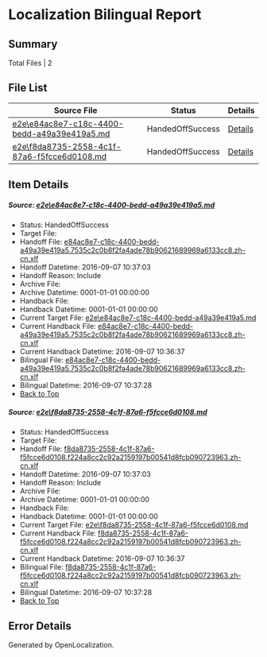 # <a name='report-top'></a> Localization Bilingual Report

## Summary
 Total Files | 2

## File List
 Source File | Status | Details 
 ----------- | ------ | ------- 
 [e2e\e84ac8e7-c18c-4400-bedd-a49a39e419a5.md](https://github.com/OpenLocalizationTestOrg/ol-test0/blob/c57064964654d786ace26fc0473d002bac0926e3/e2e/e84ac8e7-c18c-4400-bedd-a49a39e419a5.md) | HandedOffSuccess | [Details](#cc84350559bcc64b7e8bb9fc2e3a65ddd110facf3)
 [e2e\f8da8735-2558-4c1f-87a6-f5fcce6d0108.md](https://github.com/OpenLocalizationTestOrg/ol-test0/blob/c57064964654d786ace26fc0473d002bac0926e3/e2e/f8da8735-2558-4c1f-87a6-f5fcce6d0108.md) | HandedOffSuccess | [Details](#51c5e80fd31c3c0b0cb8b005f6861373595691b14)

## Item Details
##### <a name='cc84350559bcc64b7e8bb9fc2e3a65ddd110facf3'></a> Source: [e2e\e84ac8e7-c18c-4400-bedd-a49a39e419a5.md](https://github.com/OpenLocalizationTestOrg/ol-test0/blob/c57064964654d786ace26fc0473d002bac0926e3/e2e/e84ac8e7-c18c-4400-bedd-a49a39e419a5.md)
* Status: HandedOffSuccess
* Target File: 
* Handoff File: [e84ac8e7-c18c-4400-bedd-a49a39e419a5.7535c2c0b8f2fa4ade78b90621689969a6133cc8.zh-cn.xlf](https://github.com/OpenLocalizationTestOrg/ol-test0-handoff/blob/8c98542a4c6945294e72e56b68788ed35c526dd4/ol-handoff/OpenLocalizationTestOrg/ol-test0-zhcn/ci/ht/e84ac8e7-c18c-4400-bedd-a49a39e419a5.7535c2c0b8f2fa4ade78b90621689969a6133cc8.zh-cn.xlf)
* Handoff Datetime: 2016-09-07 10:37:03
* Handoff Reason: Include
* Archive File: 
* Archive Datetime: 0001-01-01 00:00:00
* Handback File: 
* Handback Datetime: 0001-01-01 00:00:00
* Current Target File: [e2e\e84ac8e7-c18c-4400-bedd-a49a39e419a5.md](https://github.com/OpenLocalizationTestOrg/ol-test0-zhcn/blob/9b874fe348f9b830b71e9666a04fdf3f3a28ef62/e2e/e84ac8e7-c18c-4400-bedd-a49a39e419a5.md)
* Current Handback File: [e84ac8e7-c18c-4400-bedd-a49a39e419a5.7535c2c0b8f2fa4ade78b90621689969a6133cc8.zh-cn.xlf](https://github.com/OpenLocalizationTestOrg/ol-test0-handback/blob/faf713416236ccb5b20b04b409fd68bd432d6d2c/ol-handback/OpenLocalizationTestOrg/ol-test0-zhcn/ci/ht/e84ac8e7-c18c-4400-bedd-a49a39e419a5.7535c2c0b8f2fa4ade78b90621689969a6133cc8.zh-cn.xlf)
* Current Handback Datetime: 2016-09-07 10:36:37
* Bilingual File: [e84ac8e7-c18c-4400-bedd-a49a39e419a5.7535c2c0b8f2fa4ade78b90621689969a6133cc8.zh-cn.xlf](https://github.com/OpenLocalizationTestOrg/ol-test0-handback/blob/faf713416236ccb5b20b04b409fd68bd432d6d2c/ol-handback/OpenLocalizationTestOrg/ol-test0-zhcn/ci/ht/e84ac8e7-c18c-4400-bedd-a49a39e419a5.7535c2c0b8f2fa4ade78b90621689969a6133cc8.zh-cn.xlf)
* Bilingual Datetime: 2016-09-07 10:37:28
* [Back to Top](#report-top)

##### <a name='51c5e80fd31c3c0b0cb8b005f6861373595691b14'></a> Source: [e2e\f8da8735-2558-4c1f-87a6-f5fcce6d0108.md](https://github.com/OpenLocalizationTestOrg/ol-test0/blob/c57064964654d786ace26fc0473d002bac0926e3/e2e/f8da8735-2558-4c1f-87a6-f5fcce6d0108.md)
* Status: HandedOffSuccess
* Target File: 
* Handoff File: [f8da8735-2558-4c1f-87a6-f5fcce6d0108.f224a8cc2c92a2159197b00541d8fcb090723963.zh-cn.xlf](https://github.com/OpenLocalizationTestOrg/ol-test0-handoff/blob/8c98542a4c6945294e72e56b68788ed35c526dd4/ol-handoff/OpenLocalizationTestOrg/ol-test0-zhcn/ci/ht/f8da8735-2558-4c1f-87a6-f5fcce6d0108.f224a8cc2c92a2159197b00541d8fcb090723963.zh-cn.xlf)
* Handoff Datetime: 2016-09-07 10:37:03
* Handoff Reason: Include
* Archive File: 
* Archive Datetime: 0001-01-01 00:00:00
* Handback File: 
* Handback Datetime: 0001-01-01 00:00:00
* Current Target File: [e2e\f8da8735-2558-4c1f-87a6-f5fcce6d0108.md](https://github.com/OpenLocalizationTestOrg/ol-test0-zhcn/blob/9b874fe348f9b830b71e9666a04fdf3f3a28ef62/e2e/f8da8735-2558-4c1f-87a6-f5fcce6d0108.md)
* Current Handback File: [f8da8735-2558-4c1f-87a6-f5fcce6d0108.f224a8cc2c92a2159197b00541d8fcb090723963.zh-cn.xlf](https://github.com/OpenLocalizationTestOrg/ol-test0-handback/blob/faf713416236ccb5b20b04b409fd68bd432d6d2c/ol-handback/OpenLocalizationTestOrg/ol-test0-zhcn/ci/ht/f8da8735-2558-4c1f-87a6-f5fcce6d0108.f224a8cc2c92a2159197b00541d8fcb090723963.zh-cn.xlf)
* Current Handback Datetime: 2016-09-07 10:36:37
* Bilingual File: [f8da8735-2558-4c1f-87a6-f5fcce6d0108.f224a8cc2c92a2159197b00541d8fcb090723963.zh-cn.xlf](https://github.com/OpenLocalizationTestOrg/ol-test0-handback/blob/faf713416236ccb5b20b04b409fd68bd432d6d2c/ol-handback/OpenLocalizationTestOrg/ol-test0-zhcn/ci/ht/f8da8735-2558-4c1f-87a6-f5fcce6d0108.f224a8cc2c92a2159197b00541d8fcb090723963.zh-cn.xlf)
* Bilingual Datetime: 2016-09-07 10:37:28
* [Back to Top](#report-top)


## Error Details

Generated by OpenLocalization.
